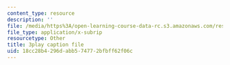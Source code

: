 ```yaml
---
content_type: resource
description: ''
file: /media/https%3A/open-learning-course-data-rc.s3.amazonaws.com/res-10-s95-physics-of-covid-19-transmission-fall-2020/18cc28b4296dabb574772bfbff62f06c_Sp6rcXifyAo.srt
file_type: application/x-subrip
resourcetype: Other
title: 3play caption file
uid: 18cc28b4-296d-abb5-7477-2bfbff62f06c
---
```

